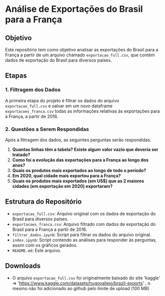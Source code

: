 # Análise de Exportações do Brasil para a França

## Objetivo

Este repositório tem como objetivo analisar as exportações do Brasil para a França a partir de um arquivo chamado `exportacao_full.csv`, que contém dados de exportação do Brasil para diversos países.

## Etapas

### 1. Filtragem dos Dados

A primeira etapa do projeto é filtrar os dados do arquivo `exportacao_full.csv` e salvar em um novo dataframe `exportacoes_franca.csv` todas as informações relativas às exportações para a França, a partir de 2016.

### 2. Questões a Serem Respondidas

Após a filtragem dos dados, as seguintes perguntas serão respondidas:

1. **Quantas linhas têm a tabela? Existe algum valor vazio que deveria ser tratado?**
2. **Como foi a evolução das exportações para a França ao longo dos anos?**
3. **Quais os produtos mais exportados ao longo de todo o período?**
4. **Em 2020, qual cidade mais exportou para a França?**
5. **Quais os produtos mais exportados (em US$) que as 2 maiores cidades (em exportação em 2020) exportaram?**

## Estrutura do Repositório

- `exportacao_full.csv`: Arquivo original com os dados de exportação do Brasil para diversos países.
- `exportacoes_franca.csv`: Arquivo filtrado com dados de exportação do Brasil para a França a partir de 2016.
- `filtrar_dados.ipynb`: Script para filtrar os dados do arquivo original.
- `index.ipynb`: Script contendo as análises para responder às perguntas, assim com os gráficos gerados.
- `README.md`: Este arquivo.

## Downloads

- O arquivo `exportacao_full.csv` foi originalmente baixado do site 'kaggle' => 'https://www.kaggle.com/datasets/hugovallejo/brazil-exports' , o mesmo não foi adicionado ao github pelo limite de upload (100 MB)
